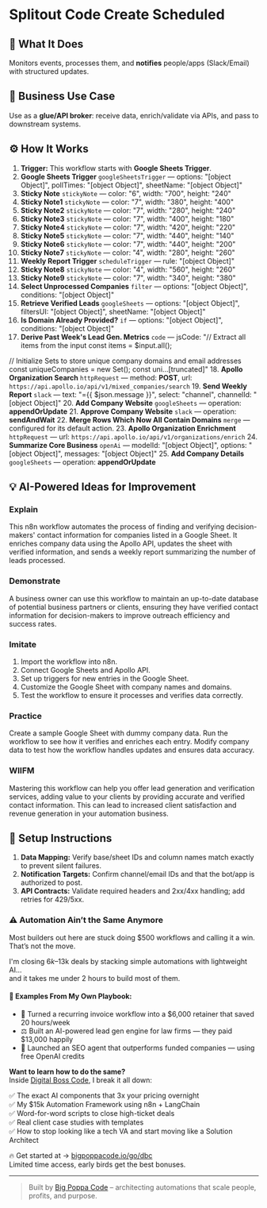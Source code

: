 # Splitout Code Create Scheduled
## 🚀 What It Does
Monitors events, processes them, and **notifies** people/apps (Slack/Email) with structured updates.

## 💼 Business Use Case
Use as a **glue/API broker**: receive data, enrich/validate via APIs, and pass to downstream systems.

## ⚙️ How It Works
1. **Trigger:** This workflow starts with **Google Sheets Trigger**.
2. **Google Sheets Trigger** `googleSheetsTrigger` — options: "[object Object]", pollTimes: "[object Object]", sheetName: "[object Object]"
3. **Sticky Note** `stickyNote` — color: "6", width: "700", height: "240"
4. **Sticky Note1** `stickyNote` — color: "7", width: "380", height: "400"
5. **Sticky Note2** `stickyNote` — color: "7", width: "280", height: "240"
6. **Sticky Note3** `stickyNote` — color: "7", width: "400", height: "180"
7. **Sticky Note4** `stickyNote` — color: "7", width: "420", height: "220"
8. **Sticky Note5** `stickyNote` — color: "7", width: "440", height: "140"
9. **Sticky Note6** `stickyNote` — color: "7", width: "440", height: "200"
10. **Sticky Note7** `stickyNote` — color: "4", width: "280", height: "260"
11. **Weekly Report Trigger** `scheduleTrigger` — rule: "[object Object]"
12. **Sticky Note8** `stickyNote` — color: "4", width: "560", height: "260"
13. **Sticky Note9** `stickyNote` — color: "7", width: "340", height: "380"
14. **Select Unprocessed Companies** `filter` — options: "[object Object]", conditions: "[object Object]"
15. **Retrieve Verified Leads** `googleSheets` — options: "[object Object]", filtersUI: "[object Object]", sheetName: "[object Object]"
16. **Is Domain Already Provided?** `if` — options: "[object Object]", conditions: "[object Object]"
17. **Derive Past Week's Lead Gen. Metrics** `code` — jsCode: "// Extract all items from the input
const items = $input.all();

// Initialize Sets to store unique company domains and email addresses
const uniqueCompanies = new Set();
const uni…[truncated]"
18. **Apollo Organization Search** `httpRequest` — method: **POST**, url: `https://api.apollo.io/api/v1/mixed_companies/search`
19. **Send Weekly Report** `slack` — text: "={{ $json.message }}", select: "channel", channelId: "[object Object]"
20. **Add Company Website** `googleSheets` — operation: **appendOrUpdate**
21. **Approve Company Website** `slack` — operation: **sendAndWait**
22. **Merge Rows Which Now All Contain Domains** `merge` — configured for its default action.
23. **Apollo Organization Enrichment** `httpRequest` — url: `https://api.apollo.io/api/v1/organizations/enrich`
24. **Summarize Core Business** `openAi` — modelId: "[object Object]", options: "[object Object]", messages: "[object Object]"
25. **Add Company Details** `googleSheets` — operation: **appendOrUpdate**

## 💡 AI-Powered Ideas for Improvement
### Explain
This n8n workflow automates the process of finding and verifying decision-makers' contact information for companies listed in a Google Sheet. It enriches company data using the Apollo API, updates the sheet with verified information, and sends a weekly report summarizing the number of leads processed.

### Demonstrate
A business owner can use this workflow to maintain an up-to-date database of potential business partners or clients, ensuring they have verified contact information for decision-makers to improve outreach efficiency and success rates.

### Imitate
1. Import the workflow into n8n.
2. Connect Google Sheets and Apollo API.
3. Set up triggers for new entries in the Google Sheet.
4. Customize the Google Sheet with company names and domains.
5. Test the workflow to ensure it processes and verifies data correctly.

### Practice
Create a sample Google Sheet with dummy company data. Run the workflow to see how it verifies and enriches each entry. Modify company data to test how the workflow handles updates and ensures data accuracy.

### WIIFM
Mastering this workflow can help you offer lead generation and verification services, adding value to your clients by providing accurate and verified contact information. This can lead to increased client satisfaction and revenue generation in your automation business.

## 🔧 Setup Instructions
1. **Data Mapping:** Verify base/sheet IDs and column names match exactly to prevent silent failures.
2. **Notification Targets:** Confirm channel/email IDs and that the bot/app is authorized to post.
3. **API Contracts:** Validate required headers and 2xx/4xx handling; add retries for 429/5xx.

### ⚠️ Automation Ain’t the Same Anymore

Most builders out here are stuck doing $500 workflows and calling it a win.  
That’s not the move.  

I'm closing $6k–$13k deals by stacking simple automations with lightweight AI...  
and it takes me under 2 hours to build most of them.

#### 🧠 Examples From My Own Playbook:
- 🔁 Turned a recurring invoice workflow into a $6,000 retainer that saved 20 hours/week  
- ⚖️ Built an AI-powered lead gen engine for law firms — they paid $13,000 happily  
- 🚀 Launched an SEO agent that outperforms funded companies — using free OpenAI credits  

**Want to learn how to do the same?**  
Inside [Digital Boss Code](https://bigpoppacode.io/go/dbc), I break it all down:

✅ The exact AI components that 3x your pricing overnight  
✅ My $15k Automation Framework using n8n + LangChain  
✅ Word-for-word scripts to close high-ticket deals  
✅ Real client case studies with templates  
✅ How to stop looking like a tech VA and start moving like a Solution Architect  

🔥 Get started at → [bigpoppacode.io/go/dbc](https://bigpoppacode.io/go/dbc)  
Limited time access, early birds get the best bonuses.

---
> Built by [Big Poppa Code](https://bigpoppacode.io) – architecting automations that scale people, profits, and purpose.
